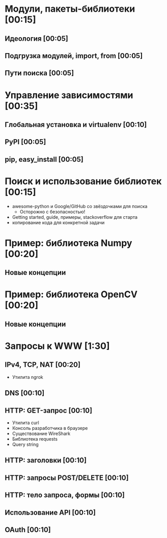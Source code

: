 # Модули, пакеты-библиотеки [00:15]
## Идеология [00:05]
## Подгрузка модулей, import, from [00:05]
## Пути поиска [00:05]

# Управление зависимостями [00:35]
## Глобальная установка и virtualenv [00:10]
## PyPI [00:05]
## pip, easy_install [00:05]
# Поиск и использование библиотек [00:15]
* awesome-python и Google/GitHub со звёздочками для поиска
  * Осторожно с безопасностью!
* Getting started, guide, примеры, stackoverflow для старта
* копирование кода для конкретной задачи

# Пример: библиотека Numpy [00:20]
## Новые концепции

# Пример: библиотека OpenCV [00:20]
## Новые концепции

# Запросы к WWW [1:30]
## IPv4, TCP, NAT [00:20]
* Утилита ngrok
## DNS [00:10]
## HTTP: GET-запрос [00:10]
* Утилита curl
* Консоль разработчика в браузере
* Существование WireShark
* Библиотека requests
* Query string
## HTTP: заголовки [00:10]
## HTTP: запросы POST/DELETE [00:10]
## HTTP: тело запроса, формы [00:10]
## Использование API [00:10]
## OAuth [00:10]
